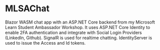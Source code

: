 # MLSAChat

Blazor WASM chat app with an ASP.NET Core backend from my Microsoft Learn Student Ambassador Workshop. It uses ASP.NET Core Identity to enable 2FA authentication and integrate with Social Login Providers (LinkedIn, Github). SignalR is used for realtime chatting. IdentityServer is used to issue the Access and Id tokens. 
